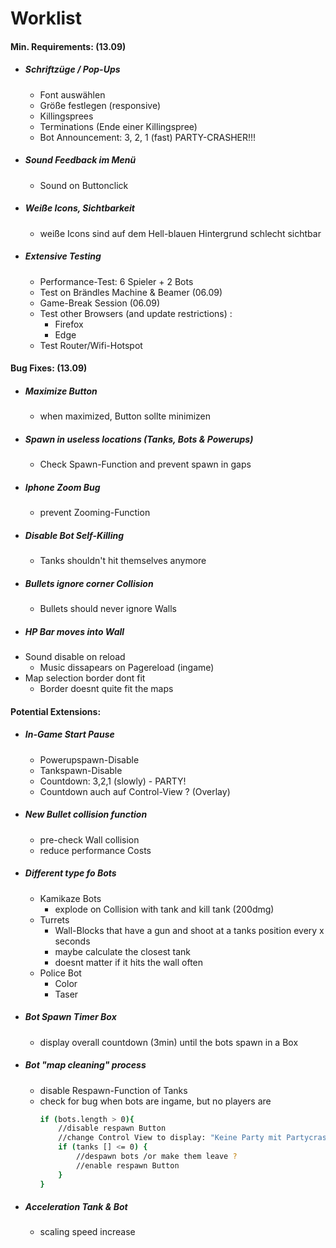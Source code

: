 # Worklist


#### Min. Requirements:  (13.09)

* ##### Schriftzüge / Pop-Ups
    * Font auswählen
    * Größe festlegen (responsive)
    * Killingsprees
    * Terminations (Ende einer Killingspree)
    * Bot Announcement: 3, 2, 1 (fast) PARTY-CRASHER!!!
* ##### Sound Feedback im Menü
    * Sound on Buttonclick
* ##### Weiße Icons, Sichtbarkeit
    * weiße Icons sind auf dem Hell-blauen Hintergrund schlecht sichtbar

* ##### Extensive Testing
    * Performance-Test:  6 Spieler + 2 Bots
    * Test on Brändles Machine & Beamer (06.09)
    * Game-Break Session (06.09)
    * Test other Browsers (and update restrictions) :
        * Firefox
        * Edge
    * Test Router/Wifi-Hotspot

#### Bug Fixes: (13.09)
* ##### Maximize Button
    * when maximized, Button sollte minimizen
* ##### Spawn in useless locations (Tanks, Bots & Powerups)
    * Check Spawn-Function and prevent spawn in gaps
* ##### Iphone Zoom Bug
    * prevent Zooming-Function
* ##### Disable Bot Self-Killing
    * Tanks shouldn't hit themselves anymore
* ##### Bullets ignore corner Collision
    * Bullets should never ignore Walls 
* ##### HP Bar moves into Wall
* Sound disable on reload
    * Music dissapears on Pagereload (ingame)
* Map selection border dont fit
    * Border doesnt quite fit the maps 


#### Potential Extensions: 
* ##### In-Game Start Pause
    * Powerupspawn-Disable
    * Tankspawn-Disable
    *  Countdown: 3,2,1 (slowly) - PARTY! 
    *  Countdown auch auf Control-View ? (Overlay)
* ##### New Bullet collision function
    * pre-check Wall collision
    * reduce performance Costs
* ##### Different type fo Bots
    * Kamikaze Bots
        * explode on Collision with tank and kill tank (200dmg)
    * Turrets
        * Wall-Blocks that have a gun and shoot at a tanks position every x seconds 
        * maybe calculate the closest tank
        * doesnt matter if it hits the wall often
    * Police Bot
        * Color
        * Taser

* ##### Bot Spawn Timer Box
    * display overall countdown (3min) until the bots spawn in a Box
* ##### Bot "map cleaning" process
    * disable Respawn-Function of Tanks
    * check for bug when bots are ingame, but no players are
        ```sh
        if (bots.length > 0){
            //disable respawn Button
            //change Control View to display: "Keine Party mit Partycrashern ..."
            if (tanks [] <= 0) {
                //despawn bots /or make them leave ?
                //enable respawn Button
            }
        }
        ```
 * ##### Acceleration Tank & Bot
   * scaling speed increase



        
        


